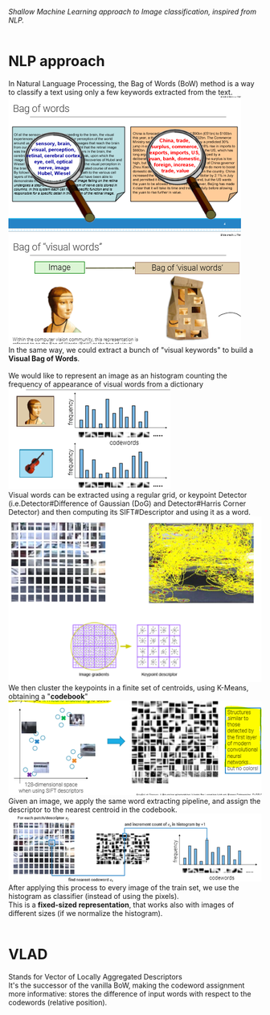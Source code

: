 _Shallow Machine Learning approach to Image classification, inspired from NLP._<br>
<br>
# NLP approach<br>
In Natural Language Processing, the Bag of Words (BoW) method is a way to classify a text using only a few keywords extracted from the text.<br>
![](../../img/pasted-image-20230711122910.png)<br>
In the same way, we could extract a bunch of "visual keywords" to build a **Visual Bag of Words**.<br>
<br>
We would like to represent an image as an histogram counting the frequency of appearance of visual words from a dictionary<br>
![](../../img/pasted-image-20230711123303.png)<br>
Visual words can be extracted using a regular grid, or keypoint Detector (i.e.Detector#Difference of Gaussian (DoG) and Detector#Harris Corner Detector) and then computing its SIFT#Descriptor and using it as a word.<br>
![](../../img/pasted-image-20230711123556.png)<br>
We then cluster the keypoints in a finite set of centroids, using K-Means, obtaining a "**codebook**"<br>
![](../../img/pasted-image-20230711124021.png)<br>
Given an image, we apply the same word extracting pipeline, and assign the descriptor to the nearest centroid in the codebook.<br>
![](../../img/pasted-image-20230711124315.png)<br>
After applying this process to every image of the train set, we use the histogram as classifier (instead of using the pixels).<br>
This is a **fixed-sized representation**, that works also with images of different sizes (if we normalize the histogram).<br>
<br>
# VLAD<br>
Stands for Vector of Locally Aggregated Descriptors<br>
It's the successor of the vanilla BoW, making the codeword assignment more informative: stores the difference of input words with respect to the codewords (relative position).<br>
